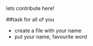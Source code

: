 lets contribute here!

##task for all of you
- create a file with your name
- put your name, favourite word
